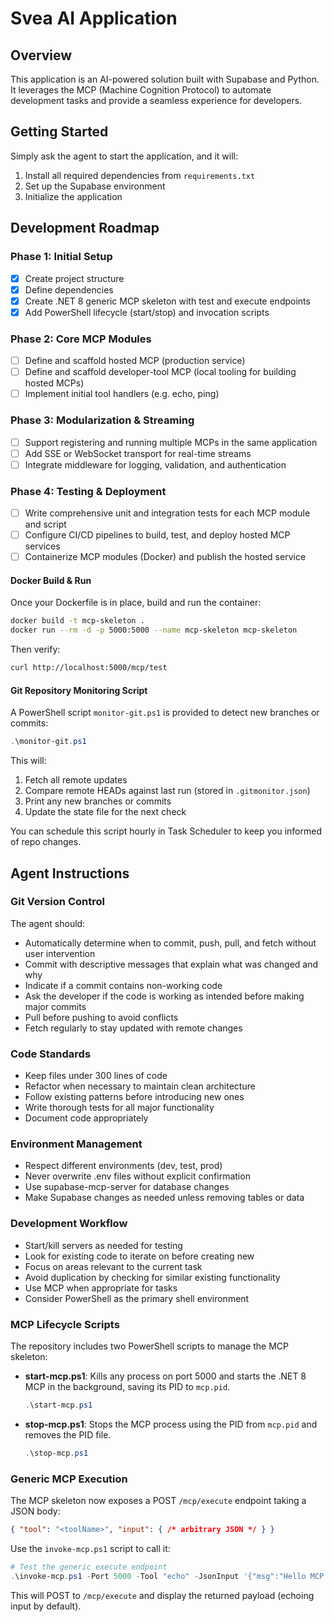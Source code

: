 # Svea AI Application

## Overview
This application is an AI-powered solution built with Supabase and Python. It leverages the MCP (Machine Cognition Protocol) to automate development tasks and provide a seamless experience for developers.

## Getting Started
Simply ask the agent to start the application, and it will:
1. Install all required dependencies from `requirements.txt`
2. Set up the Supabase environment
3. Initialize the application

## Development Roadmap

### Phase 1: Initial Setup
- [x] Create project structure
- [x] Define dependencies
- [x] Create .NET 8 generic MCP skeleton with test and execute endpoints
- [x] Add PowerShell lifecycle (start/stop) and invocation scripts

### Phase 2: Core MCP Modules
- [ ] Define and scaffold hosted MCP (production service)
- [ ] Define and scaffold developer-tool MCP (local tooling for building hosted MCPs)
- [ ] Implement initial tool handlers (e.g. echo, ping)

### Phase 3: Modularization & Streaming
- [ ] Support registering and running multiple MCPs in the same application
- [ ] Add SSE or WebSocket transport for real-time streams
- [ ] Integrate middleware for logging, validation, and authentication

### Phase 4: Testing & Deployment
- [ ] Write comprehensive unit and integration tests for each MCP module and script
- [ ] Configure CI/CD pipelines to build, test, and deploy hosted MCP services
- [ ] Containerize MCP modules (Docker) and publish the hosted service

#### Docker Build & Run
Once your Dockerfile is in place, build and run the container:
```bash
docker build -t mcp-skeleton .
docker run --rm -d -p 5000:5000 --name mcp-skeleton mcp-skeleton
```
Then verify:
```bash
curl http://localhost:5000/mcp/test
```

#### Git Repository Monitoring Script
A PowerShell script `monitor-git.ps1` is provided to detect new branches or commits:
```powershell
.\monitor-git.ps1
```
This will:
1. Fetch all remote updates
2. Compare remote HEADs against last run (stored in `.gitmonitor.json`)
3. Print any new branches or commits
4. Update the state file for the next check

You can schedule this script hourly in Task Scheduler to keep you informed of repo changes.

## Agent Instructions

### Git Version Control
The agent should:
- Automatically determine when to commit, push, pull, and fetch without user intervention
- Commit with descriptive messages that explain what was changed and why
- Indicate if a commit contains non-working code
- Ask the developer if the code is working as intended before making major commits
- Pull before pushing to avoid conflicts
- Fetch regularly to stay updated with remote changes

### Code Standards
- Keep files under 300 lines of code
- Refactor when necessary to maintain clean architecture
- Follow existing patterns before introducing new ones
- Write thorough tests for all major functionality
- Document code appropriately

### Environment Management
- Respect different environments (dev, test, prod)
- Never overwrite .env files without explicit confirmation
- Use supabase-mcp-server for database changes
- Make Supabase changes as needed unless removing tables or data

### Development Workflow
- Start/kill servers as needed for testing
- Look for existing code to iterate on before creating new
- Focus on areas relevant to the current task
- Avoid duplication by checking for similar existing functionality
- Use MCP when appropriate for tasks
- Consider PowerShell as the primary shell environment

### MCP Lifecycle Scripts
The repository includes two PowerShell scripts to manage the MCP skeleton:
- **start-mcp.ps1**: Kills any process on port 5000 and starts the .NET 8 MCP in the background, saving its PID to `mcp.pid`.
  ```powershell
  .\start-mcp.ps1
  ```
- **stop-mcp.ps1**: Stops the MCP process using the PID from `mcp.pid` and removes the PID file.
  ```powershell
  .\stop-mcp.ps1
  ```

### Generic MCP Execution
The MCP skeleton now exposes a POST `/mcp/execute` endpoint taking a JSON body:
```json
{ "tool": "<toolName>", "input": { /* arbitrary JSON */ } }
```
Use the `invoke-mcp.ps1` script to call it:
```powershell
# Test the generic execute endpoint
.\invoke-mcp.ps1 -Port 5000 -Tool "echo" -JsonInput '{"msg":"Hello MCP!"}'
```
This will POST to `/mcp/execute` and display the returned payload (echoing input by default).